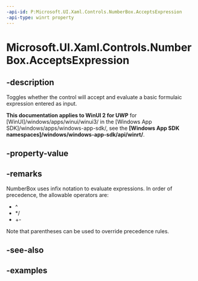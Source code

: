 ```yaml
---
-api-id: P:Microsoft.UI.Xaml.Controls.NumberBox.AcceptsExpression
-api-type: winrt property
---
```


# Microsoft.UI.Xaml.Controls.NumberBox.AcceptsExpression

<!--
public bool AcceptsExpression { get; set; }
-->

## -description

Toggles whether the control will accept and evaluate a basic formulaic expression entered as input.

**This documentation applies to WinUI 2 for UWP** for [WinUI]/windows/apps/winui/winui3/ in the [Windows App SDK]/windows/apps/windows-app-sdk/, see the **[Windows App SDK namespaces]/windows/windows-app-sdk/api/winrt/**.

## -property-value

## -remarks

NumberBox uses infix notation to evaluate expressions. In order of precedence, the allowable operators are:

- ^
- */
- +-

Note that parentheses can be used to override precedence rules.

## -see-also

## -examples

